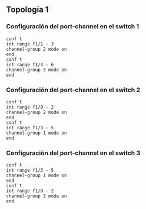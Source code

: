 ## Topología 1
### Configuración del port-channel en el switch 1

```console
conf t
int range f1/1 - 3
channel-group 2 mode on
end
conf t
int range f1/4 - 6
channel-group 3 mode on
end
```
### Configuración del port-channel en el switch 2
```console
conf t
int range f1/0 - 2
channel-group 2 mode on
end
conf t
int range f1/3 - 5
channel-group 1 mode on
end
```
### Configuración del port-channel en el switch 3
```console
conf t
int range f1/3 - 5
channel-group 1 mode on
end
conf t
int range f1/0 - 2
channel-group 3 mode on
end
```
